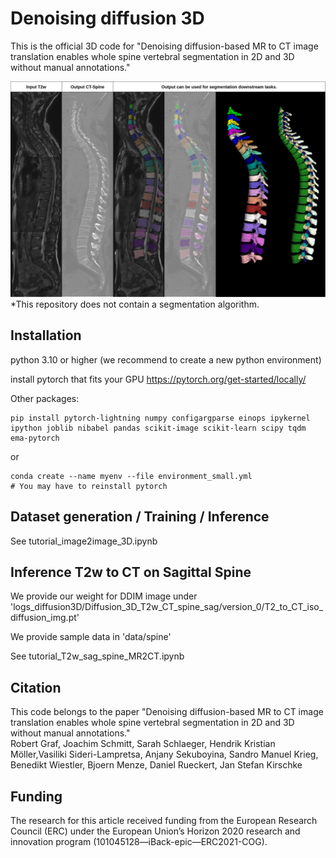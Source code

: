 
# Denoising diffusion 3D
This is the official 3D code for "Denoising diffusion-based MR to CT image translation enables whole spine vertebral segmentation in 2D and 3D without manual annotations."

![img](images/example3D.jpg)
*This repository does not contain a segmentation algorithm.

## Installation



python 3.10 or higher (we recommend to create a new python environment)



install pytorch that fits your GPU
https://pytorch.org/get-started/locally/

Other packages:

```
pip install pytorch-lightning numpy configargparse einops ipykernel ipython joblib nibabel pandas scikit-image scikit-learn scipy tqdm ema-pytorch
```

or

```
conda create --name myenv --file environment_small.yml
# You may have to reinstall pytorch
```

## Dataset generation / Training / Inference

See tutorial_image2image_3D.ipynb

## Inference T2w to CT on Sagittal Spine

We provide our weight for DDIM image under 'logs_diffusion3D/Diffusion_3D_T2w_CT_spine_sag/version_0/T2_to_CT_iso_diffusion_img.pt'

We provide sample data in 'data/spine'

See tutorial_T2w_sag_spine_MR2CT.ipynb

## Citation

This code belongs to the paper "Denoising diffusion-based MR to CT image translation enables whole spine vertebral segmentation in 2D and 3D without manual annotations."    
Robert Graf, Joachim Schmitt, Sarah Schlaeger, Hendrik Kristian Möller,Vasiliki Sideri-Lampretsa, Anjany Sekuboyina, Sandro Manuel Krieg, Benedikt Wiestler, Bjoern Menze, Daniel Rueckert, Jan Stefan Kirschke

## Funding 

The research for this article received funding from the European Research Council (ERC) under the European Union’s Horizon 2020 research and innovation program (101045128—iBack-epic—ERC2021-COG). 